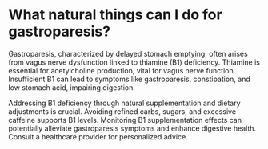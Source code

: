 # What natural things can I do for gastroparesis?

Gastroparesis, characterized by delayed stomach emptying, often arises from vagus nerve dysfunction linked to thiamine (B1) deficiency. Thiamine is essential for acetylcholine production, vital for vagus nerve function. Insufficient B1 can lead to symptoms like gastroparesis, constipation, and low stomach acid, impairing digestion.

Addressing B1 deficiency through natural supplementation and dietary adjustments is crucial. Avoiding refined carbs, sugars, and excessive caffeine supports B1 levels. Monitoring B1 supplementation effects can potentially alleviate gastroparesis symptoms and enhance digestive health. Consult a healthcare provider for personalized advice.